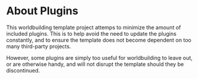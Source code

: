 # About Plugins
This worldbuilding template project attemps to minimize the amount of included plugins. This is to help avoid the need to update the plugins constantly, and to ensure the template does not become dependent on too many third-party projects.

However, some plugins are simply too useful for worldbuilding to leave out, or are otherwise handy, and will not disrupt the template should they be discontinued.

